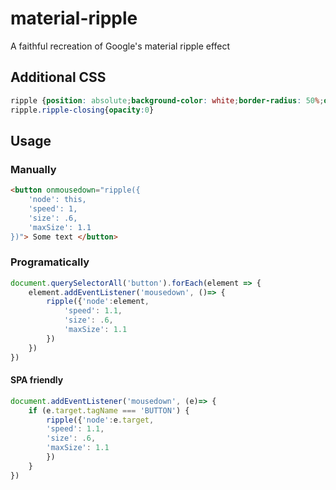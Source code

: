 # material-ripple
A faithful recreation of Google's material ripple effect

## Additional CSS
```css
ripple {position: absolute;background-color: white;border-radius: 50%;opacity: .3;pointer-events: none;}
ripple.ripple-closing{opacity:0}
```
## Usage
### Manually
```html
<button onmousedown="ripple({
	'node': this,
	'speed': 1,
	'size': .6,
	'maxSize': 1.1
})"> Some text </button>
```

### Programatically
```javascript
document.querySelectorAll('button').forEach(element => {
	element.addEventListener('mousedown', ()=> {
		ripple({'node':element,
			'speed': 1.1,
			'size': .6,
			'maxSize': 1.1
		})
	})
})
```

#### SPA friendly
```javascript
document.addEventListener('mousedown', (e)=> {
    if (e.target.tagName === 'BUTTON') {
        ripple({'node':e.target,
		'speed': 1.1,
		'size': .6,
		'maxSize': 1.1
        })
    }
})
```
